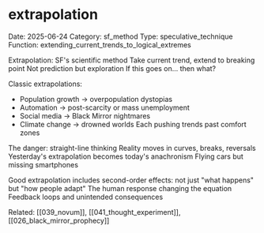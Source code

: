 # extrapolation
Date: 2025-06-24
Category: sf_method
Type: speculative_technique
Function: extending_current_trends_to_logical_extremes

Extrapolation: SF's scientific method
Take current trend, extend to breaking point
Not prediction but exploration
If this goes on... then what?

Classic extrapolations:
- Population growth → overpopulation dystopias
- Automation → post-scarcity or mass unemployment
- Social media → Black Mirror nightmares
- Climate change → drowned worlds
Each pushing trends past comfort zones

The danger: straight-line thinking
Reality moves in curves, breaks, reversals
Yesterday's extrapolation becomes today's anachronism
Flying cars but missing smartphones

Good extrapolation includes second-order effects:
not just "what happens" but "how people adapt"
The human response changing the equation
Feedback loops and unintended consequences

Related: [[039_novum]], [[041_thought_experiment]], [[026_black_mirror_prophecy]]